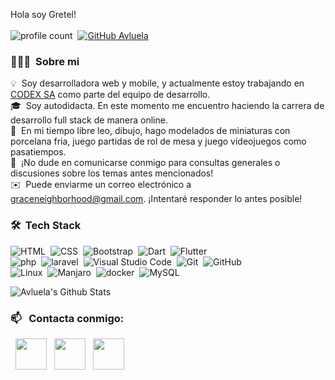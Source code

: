 Hola soy Gretel!
\
\
![profile count](https://komarev.com/ghpvc/?username=avluela&color=red)&nbsp;
[![GitHub Avluela](https://img.shields.io/github/followers/avluela?label=follow&style=social)](https://github.com/avluela)&nbsp;
  
 
### 👨🏻‍💻 &nbsp;Sobre mi

💡 &nbsp;Soy desarrolladora web y mobile, y actualmente estoy trabajando en [CODEX SA](https://github.com/codexsadev) como parte del equipo de desarrollo.\
🎓 &nbsp;Soy autodidacta. En este momento me encuentro haciendo la carrera de desarrollo full stack de manera online.\
🌱 &nbsp;En mi tiempo libre leo, dibujo, hago modelados de miniaturas con porcelana fria, juego partidas de rol de mesa y juego videojuegos como pasatiempos.\
💬 &nbsp;¡No dude en comunicarse conmigo para consultas generales o discusiones sobre los temas antes mencionados!\
✉️ &nbsp;Puede enviarme un correo electrónico a graceneighborhood@gmail.com. ¡Intentaré responder lo antes posible!


### 🛠 &nbsp;Tech Stack

![HTML](https://img.shields.io/badge/-HTML-05122A?style=flat&logo=HTML5)&nbsp;
![CSS](https://img.shields.io/badge/-CSS-05122A?style=flat&logo=CSS3&logoColor=1572B6)&nbsp;
![Bootstrap](https://img.shields.io/badge/-Bootstrap-05122A?style=flat&logo=bootstrap&logoColor=563D7C)&nbsp;
![Dart](https://img.shields.io/badge/-Dart-05122A?style=flat&logo=dart&logoColor=1075C2)&nbsp;
![Flutter](https://img.shields.io/badge/-flutter-05122A?&&style=flat&logo=flutter)\
![php](https://img.shields.io/badge/-php-05122A?&style=flat&logo=php)&nbsp;
![laravel](https://img.shields.io/badge/-laravel-05122A?&&style=flat&logo=laravel)&nbsp;
![Visual Studio Code](https://img.shields.io/badge/-Visual%20Studio%20Code-05122A?style=flat&logo=visual-studio-code)&nbsp;
![Git](https://img.shields.io/badge/-Git-05122A?style=flat&logo=git)&nbsp;
![GitHub](https://img.shields.io/badge/-GitHub-05122A?style=flat&logo=github)\
![Linux](https://img.shields.io/badge/-Linux-05122A?style=flat&logo=Linux&logoColor=FFA518)&nbsp;
![Manjaro](https://img.shields.io/badge/-Manjaro-05122A?style=flat&logo=Manjaro&logoColor=FFA518)&nbsp;
![docker](https://img.shields.io/badge/-docker-05122A?&style=flat&logo=docker)&nbsp;
![MySQL](https://img.shields.io/badge/-MySQL-05122A?&style=flat&logo=MySQL&logoColor=FFFFFF)&nbsp;


<img src="https://github-readme-stats.vercel.app/api?username=avluela&include_all_commits=true&count_private=true&show_icons=true&line_height=20&title_color=7A7ADB&icon_color=2234AE&text_color=D3D3D3&bg_color=0,000000,130F40" alt="Avluela's Github Stats">

### 📫 &nbsp; Contacta conmigo:

<p>
&nbsp; <a href="https://www.instagram.com/gretelavluela/" target="_blank" rel="noopener noreferrer"><img src="https://img.icons8.com/plasticine/100/000000/instagram-new.png" width="50" /></a>  
&nbsp; <a href="https://www.linkedin.com/in/gretel-barrios-70b10b213" target="_blank" rel="noopener noreferrer"><img src="https://img.icons8.com/plasticine/100/000000/linkedin.png" width="50" /></a>
&nbsp; <a href="mailto:graceneighborhood@gmail.com" target="_blank" rel="noopener noreferrer"><img src="https://img.icons8.com/plasticine/100/000000/gmail.png"  width="50" /></a>
</p>
